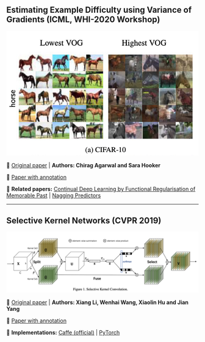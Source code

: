 ## Estimating Example Difficulty using Variance of Gradients (ICML, WHI-2020 Workshop) 

[<p align="center"> <img src="https://github.com/Machine-Learning-Tokyo/papers-with-annotations/blob/master/convolutional-neural-networks/images/vog.png"/> </p>](https://github.com/Machine-Learning-Tokyo/papers-with-annotations/blob/master/convolutional-neural-networks/Estimating-Example-Difficulty-using-VOG.pdf)



📌 [Original paper](https://arxiv.org/pdf/2008.11600.pdf) | **Authors: Chirag Agarwal and
Sara Hooker**

📌 [Paper with annotation](https://github.com/Machine-Learning-Tokyo/papers-with-annotations/blob/master/convolutional-neural-networks/Estimating-Example-Difficulty-using-VOG.pdf)

📌 **Related papers:** [Continual Deep Learning by Functional Regularisation of Memorable Past](https://arxiv.org/pdf/2004.14070.pdf) | [Nagging Predictors](https://papers.ssrn.com/sol3/papers.cfm?abstract_id=3627163)


---

## Selective Kernel Networks (CVPR 2019)

[<p align="center"> <img src="https://github.com/Machine-Learning-Tokyo/papers-with-annotations/blob/master/convolutional-neural-networks/images/sknets.png"/> </p>](https://github.com/Machine-Learning-Tokyo/papers-with-annotations/blob/master/convolutional-neural-networks/Selective-Kernel-Networks.pdf)



📌 [Original paper](https://openaccess.thecvf.com/content_CVPR_2019/papers/Li_Selective_Kernel_Networks_CVPR_2019_paper.pdf) | **Authors: Xiang Li, Wenhai Wang, Xiaolin Hu and Jian Yang**

📌 [Paper with annotation](https://github.com/Machine-Learning-Tokyo/papers-with-annotations/blob/master/convolutional-neural-networks/Selective-Kernel-Networks.pdf)

📌 **Implementations:** [Caffe (official)](https://github.com/implus/SKNet) | [PyTorch](https://github.com/pppLang/SKNet)

